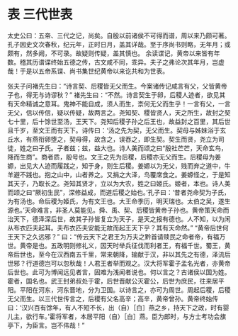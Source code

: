 # 表 三代世表
太史公曰：五帝、三代之记，尚矣。自殷以前诸侯不可得而谱，周以来乃颇可著。孔子因史文次春秋，纪元年，正时日月，盖其详哉。至于序尚书则略，无年月；或颇有，然多阙，不可录。故疑则传疑，盖其慎也。
余读谍记，黄帝以来皆有年数。稽其历谱谍终始五德之传，古文咸不同，乖异。夫子之弗论次其年月，岂虚哉！于是以五帝系谍、尚书集世纪黄帝以来讫共和为世表。


张夫子问褚先生曰：“诗言契、后稷皆无父而生。今案诸传记咸言有父，父皆黄帝子也，得无与诗谬秋？”
褚先生曰：“不然。诗言契生于卵，后稷人迹者，欲见其有天命精诚之意耳。鬼神不能自成，须人而生，柰何无父而生乎！一言有父，一言无父，信以传信，疑以传疑，故两言之。尧知契、稷皆贤人，天之所生，故封之契七十里，后十馀世至汤，王天下。尧知后稷子孙之后王也，故益封之百里，其后世且千岁，至文王而有天下。诗传曰：‘汤之先为契，无父而生。契母与姊妹浴于玄丘水，有燕衔卵堕之，契母得，故含之，误吞之，即生契。契生而贤，尧立为司徒，姓之曰子氏。子者兹；兹，益大也。诗人美而颂之曰“殷社芒芒，天命玄鸟，降而生商”。商者质，殷号也。文王之先为后稷，后稷亦无父而生。后稷母为姜嫄，出见大人迹而履践之，知于身，则生后稷。姜嫄以为无父，贱而弃之道中，牛羊避不践也。抱之山中，山者养之。又捐之大泽，鸟覆席食之。姜嫄怪之，于是知其天子，乃取长之。尧知其贤才，立以为大农，姓之曰姬氏。姬者，本也。诗人美而颂之曰“厥初生民”，深修益成，而道后稷之始也。’孔子曰：‘昔者尧命契为子氏，为有汤也。命后稷为姬氏，为有文王也。大王命季历，明天瑞也。太伯之吴，遂生源也。’天命难言，非圣人莫能见。舜、禹、契、后稷皆黄帝子孙也。黄帝策天命而治天下，德泽深后世，故其子孙皆复立为天子，是天之报有德也。人不知，以为闲从布衣匹夫起耳。夫布衣匹夫安能无故而起王天下乎？其有天命然。”
“黄帝后世何王天下之久远邪？”
曰：“传云天下之君王为万夫之黔首请赎民之命者帝，有福万世。黄帝是也。五政明则修礼义，因天时举兵征伐而利者王，有福千世。蜀王，黄帝后世也，至今在汉西南五千里，常来朝降，输献于汉，非以其先之有德，泽流后世邪？行道德岂可以忽秋哉！人君王者举而观之。汉大将军霍子孟名光者，亦黄帝后世也。此可为博闻远见者言，固难为浅闻者说也。何以言之？古诸侯以国为姓。霍者，国名也。武王封弟叔处于霍，后世晋献公灭霍公，后世为庶民，往来居平阳。平阳在河东，河东晋地，分为卫国。以诗言之，亦可为周世。周起后稷，后稷无父而生。以三代世传言之，后稷有父名高辛；高辛，黄帝曾孙。黄帝终始传曰：‘汉兴百有馀年，有人不短不长，出（自）［白］燕之乡，持天下之政，时有婴儿主，欲行车。’霍将军者，本居平阳（自）［白］燕。臣为郎时，与方士考功会旗亭下，为臣言。岂不伟哉！”

